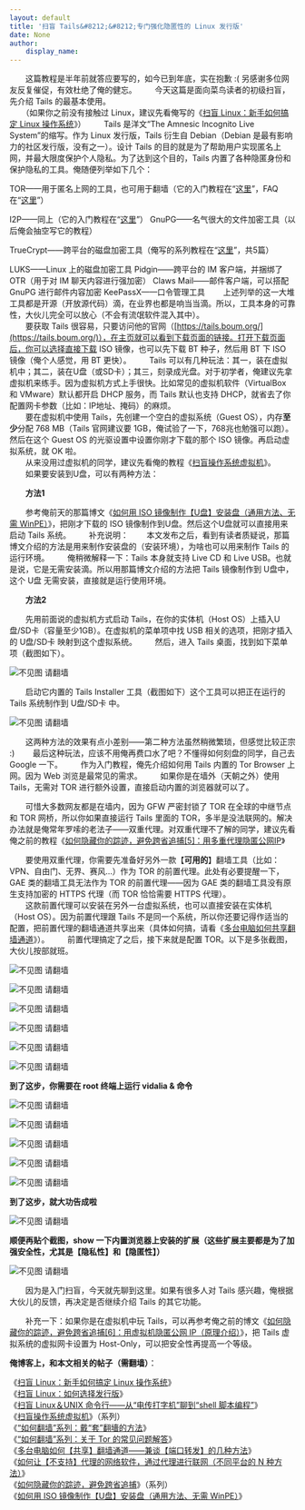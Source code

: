 ```yaml
---
layout: default
title: '扫盲 Tails&#8212;&#8212;专门强化隐匿性的 Linux 发行版'
date: None
author:
    display_name: 
---
```


　　这篇教程是半年前就答应要写的，如今已到年底，实在抱歉 :( 另感谢多位网友反复催促，有效杜绝了俺的健忘。 　　今天这篇是面向菜鸟读者的初级扫盲，先介绍 Tails 的最基本使用。  
　　（如果你之前没有接触过 Linux，建议先看俺写的《[扫盲 Linux：新手如何搞定 Linux 操作系统](https://program-think.blogspot.com/2013/10/linux-newbie-guide.html)》） 　　Tails 是洋文“The Amnesic Incognito Live System”的缩写。作为 Linux 发行版，Tails 衍生自 Debian（Debian 是最有影响力的社区发行版，没有之一）。设计 Tails 的目的就是为了帮助用户实现匿名上网，并最大限度保护个人隐私。为了达到这个目的，Tails 内置了各种隐匿身份和保护隐私的工具。俺随便列举如下几个：

TOR——用于匿名上网的工具，也可用于翻墙（它的入门教程在“[这里](https://program-think.blogspot.com/2009/09/break-through-gfw-with-tor.html)”，FAQ在“[这里](https://program-think.blogspot.com/2013/11/tor-faq.html)”）

  
I2P——同上（它的入门教程在“[这里](https://program-think.blogspot.com/2012/06/gfw-i2p.html)”） GnuPG——名气很大的文件加密工具（以后俺会抽空写它的教程）

TrueCrypt——跨平台的磁盘加密工具（俺写的系列教程在“[这里](https://program-think.blogspot.com/2011/05/recommend-truecrypt.html)”，共5篇）

LUKS——Linux 上的磁盘加密工具 Pidgin——跨平台的 IM 客户端，并捆绑了 OTR（用于对 IM 聊天内容进行强加密） Claws Mail——邮件客户端，可以搭配 GnuPG 进行邮件内容加密 KeePassX——口令管理工具 　　上述列举的这一大堆工具都是开源（开放源代码）滴，在业界也都是响当当滴。所以，工具本身的可靠性，大伙儿完全可以放心（不会有流氓软件混入其中）。  
　　要获取 Tails 很容易，只要访问他的官网（[https://tails.boum.org/](https://tails.boum.org/)），在主页就可以看到下载页面的链接。打开下载页面后，你可以选择直接下载 ISO 镜像，也可以先下载 BT 种子，然后用 BT 下 ISO 镜像（俺个人感觉，用 BT 更快）。 　　Tails 可以有几种玩法：其一，装在虚拟机中；其二，装在U盘（或SD卡）；其三，刻录成光盘。对于初学者，俺建议先拿虚拟机来练手。因为虚拟机方式上手很快。比如常见的虚拟机软件（VirtualBox 和 VMware）默认都开启 DHCP 服务，而 Tails 默认也支持 DHCP，就省去了你配置网卡参数（比如：IP地址、掩码）的麻烦。  
　　要在虚拟机中使用 Tails，先创建一个空白的虚拟系统（Guest OS），内存**至少**分配 768 MB（Tails 官网建议要 1GB，俺试验了一下，768兆也勉强可以跑）。然后在这个 Guest OS 的光驱设置中设置你刚才下载的那个 ISO 镜像。再启动虚拟系统，就 OK 啦。  
　　从来没用过虚拟机的同学，建议先看俺的教程《[扫盲操作系统虚拟机](https://program-think.blogspot.com/2012/10/system-vm-0.html)》。 　　如果要安装到U盘，可以有两种方法：

　　**方法1**

  
　　参考俺前天的那篇博文《[如何用 ISO 镜像制作【U盘】安装盘（通用方法、无需 WinPE）](https://program-think.blogspot.com/2013/12/create-bootable-usb-stick-from-iso.html)》，把刚才下载的 ISO 镜像制作到U盘。然后这个U盘就可以直接用来启动 Tails 系统。 　　补充说明： 　　本文发布之后，看到有读者质疑说，那篇博文介绍的方法是用来制作安装盘的（安装环境），为啥也可以用来制作 Tails 的运行环境。 　　俺稍微解释一下：Tails 本身就支持 Live CD 和 Live USB。也就是说，它是无需安装滴。所以用那篇博文介绍的方法把 Tails 镜像制作到 U盘中，这个 U盘 无需安装，直接就是运行使用环境。

　　**方法2**

　　先用前面说的虚拟机方式启动 Tails，在你的实体机（Host OS）上插入U盘/SD卡（容量至少1GB）。在虚拟机的菜单项中找 USB 相关的选项，把刚才插入的 U盘/SD卡 映射到这个虚拟系统。 　　然后，进入 Tails 桌面，找到如下菜单项（截图如下）。

![不见图 请翻墙](https://lh3.googleusercontent.com/ylpG2aJvI78RxI3Y2WZVvv6se_cm1dYKLQV4NUed_30wB9uzzlghCRgh9G2ClKwkBCGP4b3ZzLVPt6NnAzUQmH5R6F8LX-t-TsSoGrRTk3rg8IdR7JoDrESJNoyY)

　　启动它内置的 Tails Installer 工具（截图如下）这个工具可以把正在运行的 Tails 系统制作到 U盘/SD卡 中。

![不见图 请翻墙](https://lh6.googleusercontent.com/n2GgNqQpOdN6Sf8ytCgZNSHdfmiElsFfnbbAKF0qrz82gltbEsoU9Mg3yA40uKKPqB_yOkh2sTz-kwzvo5vjfmqJcJna30Sbjw-lisB8sU7iRKUBkZPqf5YWX0GQ)

　　这两种方法的效果有点小差别——第二种方法虽然稍微繁琐，但感觉比较正宗 :) 　　最后这种玩法，应该不用俺再费口水了吧？不懂得如何刻盘的同学，自己去 Google 一下。 　　作为入门教程，俺先介绍如何用 Tails 内置的 Tor Browser 上网。因为 Web 浏览是最常见的需求。 　　如果你是在墙外（天朝之外）使用 Tails，无需对 TOR 进行额外设置，直接启动内置的浏览器就可以了。

　　可惜大多数网友都是在墙内，因为 GFW 严密封锁了 TOR 在全球的中继节点和 TOR 网桥，所以你如果直接运行 Tails 里面的 TOR，多半是没法联网的。解决办法就是俺常年罗嗦的老法子——双重代理。对双重代理不了解的同学，建议先看俺之前的教程《[如何隐藏你的踪迹，避免跨省追捕\[5\]：用多重代理隐匿公网IP](https://program-think.blogspot.com/2012/03/howto-cover-your-tracks-5.html)》

  
　　要使用双重代理，你需要先准备好另外一款【**可用的**】翻墙工具（比如：VPN、自由门、无界、赛风...）作为 TOR 的前置代理。此处有必要提醒一下，GAE 类的翻墙工具无法作为 TOR 的前置代理——因为 GAE 类的翻墙工具没有原生支持加密的 HTTPS 代理（而 TOR 恰恰需要 HTTPS 代理）。  
　　这款前置代理可以安装在另外一台虚拟系统，也可以直接安装在实体机（Host OS）。因为前置代理跟 Tails 不是同一个系统，所以你还要记得作适当的配置，把前置代理的翻墙通道共享出来（具体如何搞，请看《[多台电脑如何共享翻墙通道](https://program-think.blogspot.com/2013/01/cross-host-use-gfw-tool.html)》）。 　　前置代理搞定了之后，接下来就是配置 TOR。以下是多张截图，大伙儿按部就班。

![不见图 请翻墙](https://lh5.googleusercontent.com/Yhr8Mk3rK4Gyzao9yzRee9cCEtA34m4WGH-HaakTwJoPke33yH4xkZidbxt_QUCxxn_InaMLUnbrgxm2HEtS1Zo8c4E48k2C_QyP2o0Eqr3nPWs7tL5iVEXbOzJp)

  

![不见图 请翻墙](https://lh3.googleusercontent.com/rSlwth0K7iBXaNPS7lVj60Jx_MlSxbBrKDWKWnIUXbYszYXMN-k07UcMoXUmN4JpdCPKDpFn9CkmGfeW4HGdQtQDuPQ0YhRxzku4Y8Q3UtwOOMG6NSC96qH9AZbP)

  

![不见图 请翻墙](https://lh6.googleusercontent.com/z-Q_RuiySMLdM47NlnMt7_yM8zfvlZrnUnXc6pEzNgRj382-LtzLOwT6LNwZ_PEgY_adn4e_T8y64aLOAwAZIbUhTykxM7aC6dhgCn4ZEn0k_-IWdl955d89mFJ6)

  

![不见图 请翻墙](https://lh5.googleusercontent.com/W7HRt-hrqP6KlCLAouHQR3vSBnmbNItv-BRAKq1Qjy3FDqJmlEZW09gD80nUv_TS0BSvEUW8_jwsApG75_WZLkcNlYW9qXdVxiGVTAhFbK9frq-3eiRx8nBzkMWu)

  

![不见图 请翻墙](https://lh4.googleusercontent.com/NQFtO_UM4IrKWbCmD8j1UlviBi2tZBbVYHVobu3bIu4NyfB0Lb5liGjImo_1o5AfEkjWu9kVTmW6GvXAZQ_EHzjHLv9fpDNcYOM2lA160I4aQPJ9m5M65ECJiDFI)

  

![不见图 请翻墙](https://lh3.googleusercontent.com/zsEMAjsTOX34KM5oLeeFxkyMoLmfvI5tV_M1PAqFKHHSrBkiJOfwG3qGtdBmPOZarVwy_8hMmaPQU7y1ttMECCcCPyblR4TqzF2uzBk5zXgHsxMCAoP0rsn2REhJ)

  
**到了这步，你需要在 root 终端上运行 vidalia & 命令**  

![不见图 请翻墙](https://lh4.googleusercontent.com/JHFPebCvdmzX-K_UHSOf8s56PR0p4315CkA8GmzE1-4_aT7ZUY9oa5Xndq2_xfUPO1_p_9g1hS87E7fKuZ-I5WbbWxaS5wHPTquaS-TLzAFQX3-M12IlD7uCeVtc)

  

![不见图 请翻墙](https://lh6.googleusercontent.com/pT0JBkgUqKJDvi4ySueLuDRFipuwQwEHePN8LiB7ZfXtUB37jEMDq0fdZ4Zas16RJxT3DdmEYPMg9iJmLfRYFEDNIP-3Qngwv7HnqZ68c2Zfr2zGvOJqD7N1PmfQ)

  

![不见图 请翻墙](https://lh3.googleusercontent.com/WrYE80d8LIw0B5A_ORw47KTy66Dz6laydXi8aAuT7uQtLsUbZQltvqg1Gdnj9_B-E_pgNTv_CmfDMvwYSdNI27p6l5K2aMXzU-CWyBxfRH7gVE4lcqEYYw5uTWx-)

  

![不见图 请翻墙](https://lh3.googleusercontent.com/s7ykBgjtI8yqFkdG48FwfztRm2f9UydsnNHfV-5ppx6M2gdz4pPdqRdgKcssBwB-eaRELCKMvaO5UTr4X6BmlD3Xe5_4BOIrg9QBPA0mS-KyV5Pdz7_GPralybqW)

  

![不见图 请翻墙](https://lh5.googleusercontent.com/4tsSzk3GYObxYCn8QVxhzRz_aSSlnsZWeoUHg4ZBk1xOjs8Co1DG1sxH68q40JItKlOSvjiXSg7K2TW9iFHCrBEoWQqFTt17ptzL7YSMyeDtsou_oQPTbHuUaMDi)

  
**到了这步，就大功告成啦**  

![不见图 请翻墙](https://lh5.googleusercontent.com/KXmeS-ioB-y6SQCCK5xVKr2w6r5SogbCzep6yEzal6M9z8q0CJ9Ks03Md-fAOt_tRyaMQ0AZ4X0qXITP49mShSK-Oh06uh2usNFc_mN_IU2TM7LGJMa0UwzMFCSz)

  
**顺便再贴个截图，show 一下内置浏览器上安装的扩展（这些扩展主要都是为了加强安全性，尤其是【隐私性】和【隐匿性】）**  

![不见图 请翻墙](https://lh3.googleusercontent.com/Cu0rqQ5dSQrQuX5NLcakR_qATZH44I95QmJhANFLGdv6FnRaJsElfST7qIikeF9_SB6FzebEffQE6d9N34nWHa82KRAX1ewrlVLyn5DIeajPIBgoxU4SLxwseNA9)

　　因为是入门扫盲，今天就先聊到这里。如果有很多人对 Tails 感兴趣，俺根据大伙儿的反馈，再决定是否继续介绍 Tails 的其它功能。

　　补充一下：如果你是在虚拟机中玩 Tails，可以再参考俺之前的博文《[如何隐藏你的踪迹，避免跨省追捕\[6\]：用虚拟机隐匿公网 IP（原理介绍）](https://program-think.blogspot.com/2013/01/howto-cover-your-tracks-6.html)》，把 Tails 虚拟系统的虚拟网卡设置为 Host-Only，可以把安全性再提高一个等级。

**俺博客上，和本文相关的帖子（需翻墙）**：

  
《[扫盲 Linux：新手如何搞定 Linux 操作系统](https://program-think.blogspot.com/2013/10/linux-newbie-guide.html)》  
《[扫盲 Linux：如何选择发行版](https://program-think.blogspot.com/2013/10/linux-distributions-guide.html)》  
《[扫盲 Linux＆UNIX 命令行——从“电传打字机”聊到“shell 脚本编程”](https://program-think.blogspot.com/2019/11/POSIX-TUI-from-TTY-to-Shell-Programming.html)》  
《[扫盲操作系统虚拟机](https://program-think.blogspot.com/2012/10/system-vm-0.html)》（系列）  
《[“如何翻墙”系列：戴“套”翻墻的方法](https://program-think.blogspot.com/2009/09/break-through-gfw-with-tor.html)》  
《[“如何翻墙”系列：关于 Tor 的常见问题解答](https://program-think.blogspot.com/2013/11/tor-faq.html)》  
《[多台电脑如何【共享】翻墙通道——兼谈【端口转发】的几种方法](https://program-think.blogspot.com/2013/01/cross-host-use-gfw-tool.html)》  
《[如何让【不支持】代理的网络软件，通过代理进行联网（不同平台的 N 种方法）](https://program-think.blogspot.com/2019/04/Proxy-Tricks.html)》  
《[如何隐藏你的踪迹，避免跨省追捕](https://program-think.blogspot.com/2010/04/howto-cover-your-tracks-0.html)》（系列）  
《[如何用 ISO 镜像制作【U盘】安装盘（通用方法、无需 WinPE）](https://program-think.blogspot.com/2013/12/create-bootable-usb-stick-from-iso.html)》

